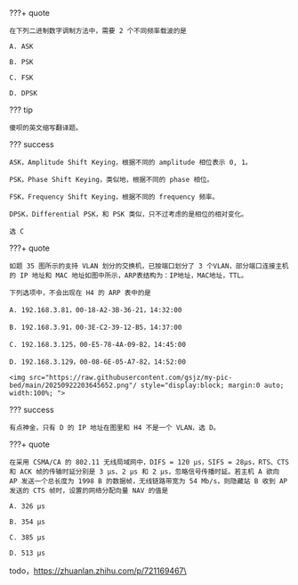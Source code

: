 ???+ quote

    在下列二进制数字调制方法中，需要 2 个不同频率载波的是

    A. ASK

    B. PSK

    C. FSK

    D. DPSK

??? tip

    傻呗的英文缩写翻译题。

??? success 

    ASK，Amplitude Shift Keying，根据不同的 amplitude 相位表示 0, 1。

    PSK，Phase Shift Keying，类似地，根据不同的 phase 相位。

    FSK，Frequency Shift Keying，根据不同的 frequency 频率。

    DPSK，Differential PSK，和 PSK 类似，只不过考虑的是相位的相对变化。

    选 C


???+ quote

    如题 35 图所示的支持 VLAN 划分的交换机，已按端口划分了 3 个VLAN，部分端口连接主机的 IP 地址和 MAC 地址如图中所示，ARP表结构为：IP地址，MAC地址，TTL。

    下列选项中，不会出现在 H4 的 ARP 表中的是

    A. 192.168.3.81，00-18-A2-3B-36-21，14:32:00

    B. 192.168.3.91，00-3E-C2-39-12-B5，14:37:00

    C. 192.168.3.125，00-E5-78-4A-09-B2，14:45:00

    D. 192.168.3.129，00-08-6E-05-A7-82，14:52:00

    <img src="https://raw.githubusercontent.com/gsjz/my-pic-bed/main/20250922203645652.png"/ style="display:block; margin:0 auto; width:100%; ">

??? success 

    有点神金，只有 D 的 IP 地址在图里和 H4 不是一个 VLAN，选 D。


???+ quote

    在采用 CSMA/CA 的 802.11 无线局域网中，DIFS = 120 μs，SIFS = 28μs，RTS、CTS 和 ACK 帧的传输时延分别是 3 μs、2 μs 和 2 μs，忽略信号传播时延。若主机 A 欲向 AP 发送一个总长度为 1998 B 的数据帧，无线链路带宽为 54 Mb/s，则隐藏站 B 收到 AP 发送的 CTS 帧时，设置的网络分配向量 NAV 的值是

    A. 326 μs

    B. 354 μs

    C. 385 μs

    D. 513 μs

todo，https://zhuanlan.zhihu.com/p/721169467\

